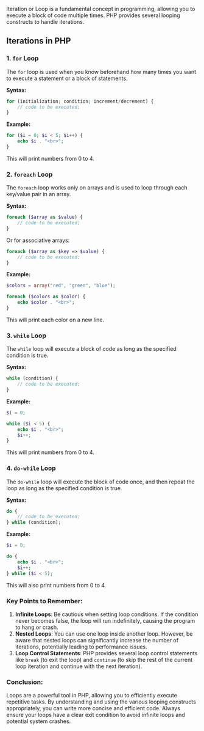 Iteration or Loop is a fundamental concept in programming, allowing you to execute a block of code multiple times. PHP provides several looping constructs to handle iterations.

## Iterations in PHP

### 1. `for` Loop

The `for` loop is used when you know beforehand how many times you want to execute a statement or a block of statements.

**Syntax:**

```php
for (initialization; condition; increment/decrement) {
    // code to be executed;
}
```

**Example:**

```php
for ($i = 0; $i < 5; $i++) {
    echo $i . "<br>";
}
```

This will print numbers from 0 to 4.

### 2. `foreach` Loop

The `foreach` loop works only on arrays and is used to loop through each key/value pair in an array.

**Syntax:**

```php
foreach ($array as $value) {
    // code to be executed;
}
```

Or for associative arrays:

```php
foreach ($array as $key => $value) {
    // code to be executed;
}
```

**Example:**

```php
$colors = array("red", "green", "blue");

foreach ($colors as $color) {
    echo $color . "<br>";
}
```

This will print each color on a new line.

### 3. `while` Loop

The `while` loop will execute a block of code as long as the specified condition is true.

**Syntax:**

```php
while (condition) {
    // code to be executed;
}
```

**Example:**

```php
$i = 0;

while ($i < 5) {
    echo $i . "<br>";
    $i++;
}
```

This will print numbers from 0 to 4.

### 4. `do-while` Loop

The `do-while` loop will execute the block of code once, and then repeat the loop as long as the specified condition is true.

**Syntax:**

```php
do {
    // code to be executed;
} while (condition);
```

**Example:**

```php
$i = 0;

do {
    echo $i . "<br>";
    $i++;
} while ($i < 5);
```

This will also print numbers from 0 to 4.

### Key Points to Remember:

1. **Infinite Loops**: Be cautious when setting loop conditions. If the condition never becomes false, the loop will run indefinitely, causing the program to hang or crash.
2. **Nested Loops**: You can use one loop inside another loop. However, be aware that nested loops can significantly increase the number of iterations, potentially leading to performance issues.
3. **Loop Control Statements**: PHP provides several loop control statements like `break` (to exit the loop) and `continue` (to skip the rest of the current loop iteration and continue with the next iteration).

### Conclusion:

Loops are a powerful tool in PHP, allowing you to efficiently execute repetitive tasks. By understanding and using the various looping constructs appropriately, you can write more concise and efficient code. Always ensure your loops have a clear exit condition to avoid infinite loops and potential system crashes.